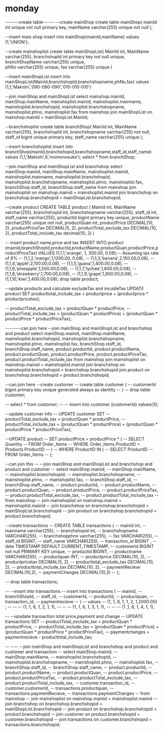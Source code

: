 # monday

-------create table------
--create mainShop
create table mainShop( 
mainId int unique not null primary key,
mainName varchar(255) unique not null );

--insert main shop
insert into mainShop(mainId,mainName) values
(1,'UNION');


--create mainshoplist
create table mainShopList( 
MainId int,
MainName varchar(255),
branchshopId int primary key not null unique,
branchShopName varchar(255) unique,  
phNo varchar(255) unique, 
fax varchar(255) unique
)


--insert mainShopList
insert into mainShopList(MainId,branchshopId,branchshopname,phNo,fax) values 
(1,1,'Makishi','090-090-090','010-010-010')


--join mainShop and mainShopList
select mainshop.mainId,
mainShop.mainName,
mainshoplist.mainid,
mainshoplist.mainname,
mainshoplist.branchshopid,
mainshoplist.branchshopname,
mainshoplist.phno,
mainshoplist.fax
from mainshop
join mainShopList
on mainshop.mainId = mainShopList.MainId;

--branchshoplist
create table branchShop(
MainId int,
MainName varchar(255),
branchshopId int,
branchshopname varchar(255) not null,
staff_id bigint unique primary key,
staff_name varchar(255) unique
);

--insert branchshoplist
insert into branchShop(mainId,branchshopid,branchshopname,staff_id,staff_name) values 
(1,1,'Makishi',6,'momonosuke');
select * from branchShop;

--join mainShop and mainShopList and branchshop
select mainShop.mainid,
mainShop.mainName,
mainshoplist.mainid,
mainshoplist.mainname,
mainshoplist.branchshopid,
mainshoplist.branchshopname,
mainshoplist.phno,
mainshoplist.fax,
branchShop.staff_id,
branchShop.staff_name
from mainshop
join mainshoplist on mainshop.mainid = mainshoplist.mainid
join branchshop on branchshop.branchshopid = mainShopList.branchshopid;

--create product
CREATE TABLE product ( 
  MainId int,
  MainName varchar(255),
  branchshopid int,
  branchshopname varchar(255),
  staff_id int,
  staff_name varchar(255),
  productId  bigint primary key unique,
  productName varchar(255) unique not null, 
  productQuan int,
  productPrice DECIMAL(10, 2), 
  productPriceTax DECIMAL(5, 2), 
  productTotal_exclude_tax DECIMAL(10, 2),
  productTotal_include_tax decimal(10, 2)
  ) 

  -- insert product name,price and tax
  INSERT INTO product 
  (mainid,branchShopId,productId,productName,productQuan,productPrice,productPriceTax) VALUES
  (1,1,1,'orange', 1, 300.00, 0.08);-- Assuming tax rate of 8%
  -- (1,1,2,'mango',1,1200.00, 0.08),
  -- (1,1,3,'banana',2,150.00,0.08),
  -- (1,1,4,'apple',2,100.00,0.08),
  -- (1,1,5,'guava',1,400.00,0.08),
  -- (1,1,6,'pineapple',1,500.00,0.08),
  -- (1,1,7,'lychee',1,600.00,0.08),
  -- (1,1,8,'strawberry',1,700.00,0.08),
  -- (1,1,9,'grape',1,800.00,0.08),
  -- (1,1,10,'kiwi',1,400.00,0.08);
  drop table product;

  --update products and calculate excludeTax and inculdeTax 
  UPDATE product SET 
    producttotal_include_tax = productprice + (productprice * productpricetax);


  -- productTotal_exclude_tax = productQuan * productPrice,
  -- productTotal_include_tax = (productQuan * productPrice) + (productQuan * productPrice * productPriceTax);

  --------can join here
--join mainShop and mainShopList and branchshop and product
select mainShop.mainid,
mainShop.mainName,
mainshoplist.branchshopid,
mainshoplist.branchshopname,
mainshoplist.phno,
mainshoplist.fax,
branchShop.staff_id,
branchShop.staff_name,
product.productId,
product.productName, 
product.productQuan,
product.productPrice, 
product.productPriceTax, 
product.productTotal_include_tax
from mainshop
join mainshoplist on mainshop.mainid = mainshoplist.mainid
join branchshop on mainshoplist.branchshopid = branchshop.branchshopid
join product on branchshop.branchshopid = product.branchshopid;

--can join here
--create customer
-- create table customer (
--     customerId bigint primary key unique generated always as identity
--   )
--   drop table customer;

-- select * from customer;
-- -- insert into customer (customerId) values(3);


--update customer info
-- UPDATE customer SET 
--   productTotal_exclude_tax = productQuan * productPrice,
--   productTotal_include_tax = (productQuan * productPrice) + (productQuan * productPrice * productPriceTax);

  --UPDATE product 
-- SET productPrice = productPrice * (
--     SELECT Quantity 
--     FROM Order_Items 
--     WHERE Order_Items.ProductID = Products.ProductID
-- )
-- WHERE ProductID IN (
--     SELECT ProductID 
--     FROM Order_Items
-- );

--can join this
-- --join mainShop and mainShopList and branchshop and product and customer
-- select mainShop.mainid,
-- mainShop.mainName,
-- mainshoplist.branchshopid,
-- mainshoplist.branchshopname,
-- mainshoplist.phno,
-- mainshoplist.fax,
-- branchShop.staff_id,
-- branchShop.staff_name,
-- product.productId,
-- product.productName, 
-- product.productQuan,
-- product.productPrice, 
-- product.productPriceTax, 
-- product.productTotal_exclude_tax,
-- product.productTotal_include_tax
-- from mainshop
-- join mainshoplist on mainshop.mainid = mainshoplist.mainid
-- join branchshop on branchshop.branchshopid = mainShopList.branchshopid
-- join product on branchshop.branchshopid = product.branchshopid;




--create transactions
-- CREATE TABLE transactions (
-- mainid int,
-- mainname varchar(255),
-- branchshopid int,
-- branchshopname VARCHAR(255),
-- branchshopphno varchar(255),
-- fax VARCHAR(255),
-- staff_id BIGINT,
-- staff_name VARCHAR(255),
-- transaction_id BIGINT ,
-- date TIMESTAMP DEFAULT CURRENT_TIMESTAMP,
-- customerid BIGINT not null PRIMARY KEY unique,
-- productid BIGINT,
-- productname VARCHAR(255),
-- productquan INT,
-- productprice DECIMAL(10, 2),
-- productpricetax DECIMAL(5, 2),
-- producttotal_exclude_tax DECIMAL(10, 2),
-- producttotal_include_tax DECIMAL(10, 2),
-- paymentRecieve DECIMAL(10,2),
-- paymentChanges DECIMAL(10,2)
-- );

-- drop table transactions;

-- --insert into transactions
-- insert into transactions (
--   mainid,
--   branchShopId,
--   staff_id,
--   customerId,
--   productId,
--   productquan,
--   transaction_id,
--   paymentrecieve
--   )
-- values
-- (1, 1, 6, 1, 1, 2, 1,2000.00) ;
-- -- -- (1, 1, 6, 1, 2, 1, 1),
-- -- -- (1, 1, 6, 1, 3, 1, 1),
-- -- -- (1 ,1, 6, 1, 4, 1, 1),


-- --upadate transaction total price,payment and change
-- UPDATE transactions SET 
--   productTotal_exclude_tax = productQuan * productPrice,
--   productTotal_include_tax = (productQuan * productPrice) + (productQuan * productPrice * productPriceTax),
--   paymentchanges = paymentrecieve - producttotal_include_tax;

-- ---- --join mainShop and mainShopList and branchshop and product and customer and transaction
-- select mainShop.mainid,
-- mainShop.mainName,
-- mainshoplist.branchshopid,
-- mainshoplist.branchshopname,
-- mainshoplist.phno,
-- mainshoplist.fax,
-- branchShop.staff_id,
-- branchShop.staff_name,
-- product.productId,
-- product.productName, 
-- product.productQuan,
-- product.productPrice, 
-- product.productPriceTax, 
-- product.productTotal_exclude_tax,
-- product.productTotal_include_tax,
-- customer.transaction_id,
-- customer.customerid,
-- transactions.productquan,
-- transactions.paymentRecieve,
-- transactions.paymentChanges
-- from mainshop
-- join mainshoplist on mainshop.mainid = mainshoplist.mainid
-- join branchshop on branchshop.branchshopid = mainShopList.branchshopid
-- join product on branchshop.branchshopid = product.branchshopid
-- join customer on product.branchshopid  = customer.branchshopid
-- join transactions on customer.branchshopid = transactions.branchshopid;

